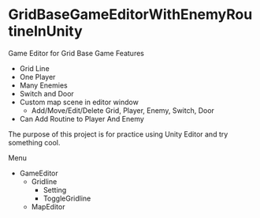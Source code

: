 # GridBaseGameEditorWithEnemyRoutineInUnity
Game Editor for Grid Base Game
Features
- Grid Line
- One Player
- Many Enemies
- Switch and Door
- Custom map scene in editor window
  - Add/Move/Edit/Delete Grid, Player, Enemy, Switch, Door
- Can Add Routine to Player And Enemy

The purpose of this project is for practice using Unity Editor and try something cool.

Menu
- GameEditor
  - Gridline
    - Setting
    - ToggleGridline
  - MapEditor
